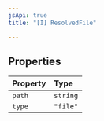 ```yaml
---
jsApi: true
title: "[I] ResolvedFile"

---
```

## Properties

| Property | Type |
| :------ | :------ |
| `path` | `string` |
| `type` | `"file"` |
